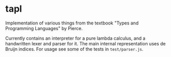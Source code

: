 # tapl

Implementation of various things from the textbook "Types and Programming Languages" by Pierce.

Currently contains an interpreter for a pure lambda calculus, and a handwritten lexer and parser for it. The main internal representation uses de Bruijn indices. For usage see some of the tests in `test/parser.js`.

